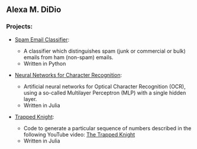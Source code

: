 ## Alexa M. DiDio

### Projects:

* [Spam Email Classifier](https://amdidio.github.io/spam_ham_classification/):
  * A classifier which distinguishes spam (junk or commercial or bulk) emails from ham (non-spam) emails.
  * Written in Python

* [Neural Networks for Character Recognition](https://amdidio.github.io/neural_network_character_recognition/): 
  * Artificial neural networks for Optical Character Recognition (OCR), using a so-called Multilayer Perceptron (MLP) with a single hidden layer.
  * Written in Julia

* [Trapped Knight](https://amdidio.github.io/trapped_knight/):
  * Code to generate a particular sequence of numbers described in the following YouTube video: [The Trapped Knight](https://www.youtube.com/watch?v=RGQe8waGJ4w)
  * Written in Julia

